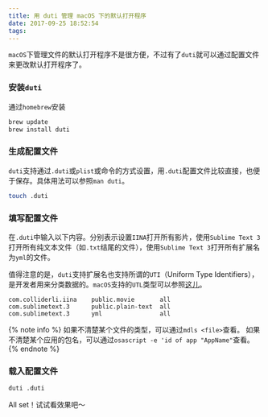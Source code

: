 ```yaml
---
title: 用 duti 管理 macOS 下的默认打开程序
date: 2017-09-25 18:52:54
tags:
---
```


`macOS`下管理文件的默认打开程序不是很方便，不过有了`duti`就可以通过配置文件来更改默认打开程序了。

<!--more-->

### 安装`duti`

通过`homebrew`安装

```bash
brew update
brew install duti
```

### 生成配置文件

`duti`支持通过`.duti`或`plist`或命令的方式设置，用`.duti`配置文件比较直接，也便于保存。具体用法可以参照`man duti`。

```bash
touch .duti
```

### 填写配置文件

在`.duti`中输入以下内容。分别表示设置`IINA`打开所有影片，使用`Sublime Text 3`打开所有纯文本文件（如`.txt`结尾的文件），使用`Sublime Text 3`打开所有扩展名为`yml`的文件。

值得注意的是，`duti`支持扩展名也支持所谓的`UTI`（Uniform Type Identifiers），是开发者用来分类数据的。`macOS`支持的`UTL`类型可以参照[这儿](https://developer.apple.com/library/content/documentation/Miscellaneous/Reference/UTIRef/Articles/System-DeclaredUniformTypeIdentifiers.html)。

```
com.colliderli.iina    public.movie       all
com.sublimetext.3      public.plain-text  all
com.sublimetext.3      yml                all
```

{% note info %} 如果不清楚某个文件的类型，可以通过`mdls <file>`查看。 如果不清楚某个应用的包名，可以通过`osascript -e 'id of app "AppName"`查看。 {% endnote %}

### 载入配置文件

```bash
duti .duti
```

All set！试试看效果吧～
